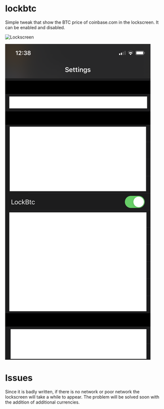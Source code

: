 # lockbtc

Simple tweak that show the BTC price of coinbase.com in the lockscreen. It can be enabled and disabled.

![Lockscreen](lockscreen.PNG)


![Settings](settings.PNG)


# Issues
Since it is badly written, if there is no network or poor network the lockscreen will take a while to appear. The problem will be solved soon with the addition of additional currencies.